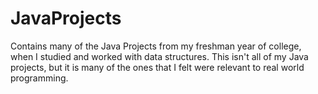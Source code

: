 # JavaProjects
Contains many of the Java Projects from my freshman year of college, when I studied and worked with data structures. This isn't all of my Java projects, but it is many of the ones that I felt were relevant to real world programming.
